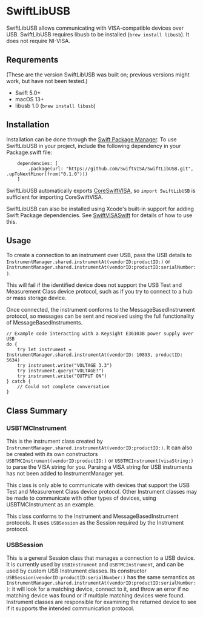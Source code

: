 SwiftLibUSB
===========

SwiftLibUSB allows communicating with VISA-compatible devices over USB. SwiftLibUSB requires
libusb to be installed (`brew install libusb`). It does not require NI-VISA.

Requrements
-----------

(These are the version SwiftLibUSB was built on; previous versions might work, but have not
been tested.)

 * Swift 5.0+
 * macOS 13+
 * libusb 1.0 (`brew install libusb`)

Installation
------------

Installation can be done through the [Swift Package Manager](https://swift.org/package-manager/).
To use SwiftLibUSB in your project, include the following dependency in your Package.swift file:

```
    dependencies: [
        .package(url: "https://github.com/SwiftVISA/SwiftLibUSB.git", .upToNextMinor(from("0.1.0")))
    ]
```

SwiftLibUSB automatically exports [CoreSwiftVISA](https://github.com/SwiftVISA/CoreSwiftVISA), 
so `import SwiftLibUSB` is sufficient for importing CoreSwiftVISA. 

SwiftLibUSB can also be installed using Xcode's built-in support for adding Swift Package
dependencies. See [SwiftVISASwift](https://github.com/SwiftVISA/SwiftVISASwift) for details
of how to use this.

Usage
-----

To create a connection to an instrument over USB, pass the USB details to
`InstrumentManager.shared.instrumentAt(vendorID:productID:)` or
`InstrumentManager.shared.instrumentAt(vendorID:productID:serialNumber:)`.

This will fail if the identified device does not support the USB Test and Measurement Class
device protocol, such as if you try to connect to a hub or mass storage device.

Once connected, the instrument conforms to the MessageBasedInstrument protocol, so messages
can be sent and received using the full functionality of MessageBasedInstruments.

```
// Example code interacting with a Keysight E36103B power supply over USB
do {
    try let instrument = InstrumentManager.shared.instrumentAt(vendorID: 10893, productID: 5634)
    try instrument.write("VOLTAGE 3.3")
    try instrument.query("VOLTAGE?")
    try instrument.write("OUTPUT ON")
} catch {
    // Could not complete conversation
}
```

Class Summary
-------------

### USBTMCInstrument

This is the instrument class created by `InstrumentManager.shared.instrumentAt(vendorID:productID:)`.
It can also be created with its own constructors `USBTMCInstrument(vendorID:productID:)` or
`USBTMCInstrument(visaString:)` to parse the VISA string for you. Parsing a VISA string for
USB instruments has not been added to InstrumentManager yet.

This class is only able to communicate with devices that support the USB Test and Measurement
Class device protocol. Other Instrument classes may be made to communicate with other types
of devices, using USBTMCInstrument as an example.

This class conforms to the Instrument and MessageBasedInstrument protocols. It uses 
`USBSession` as the Session required by the Instrument protocol.

### USBSession

This is a general Session class that manages a connection to a USB device. It is currently
used by `USBInstrument` and `USBTMCInstrument`, and can be used by custom USB Instrument
classes. Its constructor `USBSession(vendorID:productID:serialNumber:)` has the same semantics
as `InstrumentManager.shared.instrumentAt(vendorID:productID:serialNumber:)`: it will look
for a matching device, connect to it, and throw an error if no matching device was found or
if multiple matching devices were found. Instrument classes are responsible for examining the
returned device to see if it supports the intended communication protocol.
